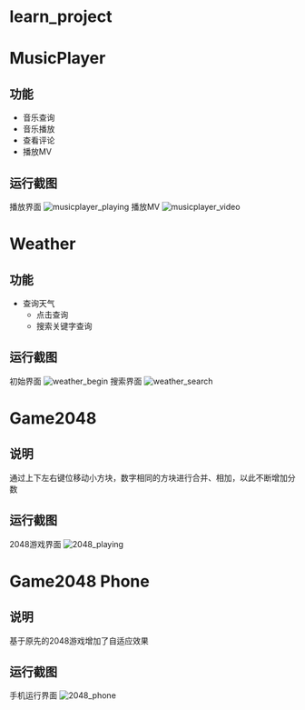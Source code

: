 # learn_project
# MusicPlayer
 ## 功能
 - 音乐查询
 - 音乐播放
 - 查看评论
 - 播放MV

## 运行截图
播放界面
![musicplayer_playing](https://user-images.githubusercontent.com/38740839/102056242-0ac10280-3e27-11eb-8a88-e63d4ea9d87c.png)
播放MV
![musicplayer_video](https://user-images.githubusercontent.com/38740839/102056251-0dbbf300-3e27-11eb-95f5-f28a5f00a7e5.png)

# Weather
## 功能

 - 查询天气
	 - 点击查询
	- 搜索关键字查询

## 运行截图
初始界面
![weather_begin](https://user-images.githubusercontent.com/38740839/102056264-1280a700-3e27-11eb-8112-32e5dc56dc2f.png)
搜索界面
![weather_search](https://user-images.githubusercontent.com/38740839/102056270-14e30100-3e27-11eb-843c-6b80f4355ed0.png)

# Game2048
## 说明
通过上下左右键位移动小方块，数字相同的方块进行合并、相加，以此不断增加分数
## 运行截图
2048游戏界面
![2048_playing](https://user-images.githubusercontent.com/38740839/102056276-17ddf180-3e27-11eb-831f-d409ab95a290.png)

# Game2048 Phone

## 说明
基于原先的2048游戏增加了自适应效果
## 运行截图
手机运行界面
![2048_phone](https://user-images.githubusercontent.com/38740839/102056282-1b717880-3e27-11eb-9478-d5bd454bec12.png)
